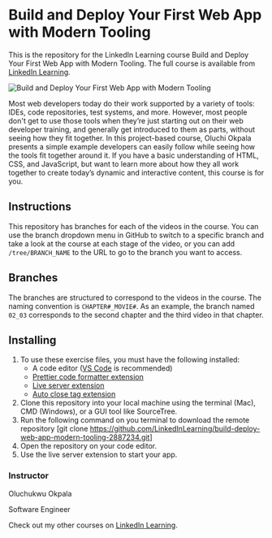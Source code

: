 # Build and Deploy Your First Web App with Modern Tooling
This is the repository for the LinkedIn Learning course Build and Deploy Your First Web App with Modern Tooling. The full course is available from [LinkedIn Learning][lil-course-url].

![Build and Deploy Your First Web App with Modern Tooling][lil-thumbnail-url] 

Most web developers today do their work supported by a variety of tools: IDEs, code repositories, test systems, and more. However, most people don't get to use those tools when they’re just starting out on their web developer training, and generally get introduced to them as parts, without seeing how they fit together. In this project-based course, Oluchi Okpala presents a simple example developers can easily follow while seeing how the tools fit together around it. If you have a basic understanding of HTML, CSS, and JavaScript, but want to learn more about how they all work together to create today’s dynamic and interactive content, this course is for you.


## Instructions
This repository has branches for each of the videos in the course. You can use the branch dropdown menu in GitHub to switch to a specific branch and take a look at the course at each stage of the video, or you can add `/tree/BRANCH_NAME` to the URL to go to the branch you want to access.
  

## Branches
The branches are structured to correspond to the videos in the course. The naming convention is `CHAPTER#_MOVIE#`. As an example, the branch named `02_03` corresponds to the second chapter and the third video in that chapter.

## Installing
1. To use these exercise files, you must have the following installed:
	- A code editor ([VS Code](https://code.visualstudio.com/) is recommended)
	- [Prettier code formatter extension](https://marketplace.visualstudio.com/items?itemName=esbenp.prettier-vscode)
	- [Live server extension](https://marketplace.visualstudio.com/items?itemName=ritwickdey.LiveServer)
	- [Auto close tag extension](https://marketplace.visualstudio.com/items?itemName=formulahendry.auto-close-tag)
2. Clone this repository into your local machine using the terminal (Mac), CMD (Windows), or a GUI tool like SourceTree.
3. Run the following command on you terminal to download the remote repository [git clone https://github.com/LinkedInLearning/build-deploy-web-app-modern-tooling-2887234.git]
4. Open the repository on your code editor.
5. Use the live server extension to start your app.

### Instructor

Oluchukwu Okpala 
                            
Software Engineer

                            

Check out my other courses on [LinkedIn Learning](https://www.linkedin.com/learning/instructors/oluchukwu-okpala).

[lil-course-url]: https://www.linkedin.com/learning/build-and-deploy-your-first-web-app-with-modern-tooling
[lil-thumbnail-url]: https://cdn.lynda.com/course/2887234/2887234-1631725320595-16x9.jpg

